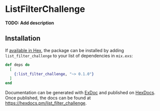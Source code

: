 # ListFilterChallenge

**TODO: Add description**

## Installation

If [available in Hex](https://hex.pm/docs/publish), the package can be installed
by adding `list_filter_challenge` to your list of dependencies in `mix.exs`:

```elixir
def deps do
  [
    {:list_filter_challenge, "~> 0.1.0"}
  ]
end
```

Documentation can be generated with [ExDoc](https://github.com/elixir-lang/ex_doc)
and published on [HexDocs](https://hexdocs.pm). Once published, the docs can
be found at <https://hexdocs.pm/list_filter_challenge>.

